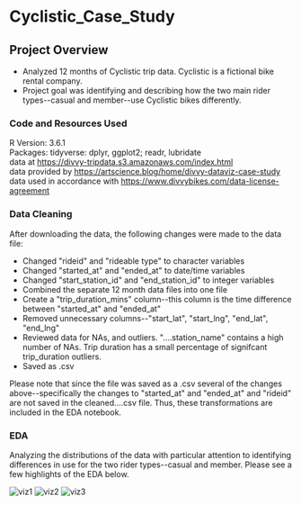 # Cyclistic_Case_Study

## Project Overview 

* Analyzed 12 months of Cyclistic trip data. Cyclistic is a fictional bike rental company. 
* Project goal was identifying and describing how the two main rider types--casual and member--use Cyclistic bikes differently.

### Code and Resources Used

R Version: 3.6.1  
Packages: tidyverse: dplyr, ggplot2; readr, lubridate   
data at https://divvy-tripdata.s3.amazonaws.com/index.html   
data provided by https://artscience.blog/home/divvy-dataviz-case-study  
data used in accordance with https://www.divvybikes.com/data-license-agreement  

### Data Cleaning

After downloading the data, the following changes were made to the data file:
* Changed "rideid" and "rideable type" to character variables
* Changed "started_at" and "ended_at" to date/time variables
* Changed "start_station_id" and "end_station_id" to integer variables
* Combined the separate 12 month data files into one file
* Create a "trip_duration_mins" column--this column is the time difference between "started_at" and "ended_at"
* Removed unnecessary columns--"start_lat", "start_lng", "end_lat", "end_lng"
* Reviewed data for NAs, and outliers. "....station_name" contains a high number of NAs. Trip duration has a small percentage of signifcant trip_duration outliers.
* Saved as .csv

Please note that since the file was saved as a .csv several of the changes above--specifically the changes to "started_at" and "ended_at" and "rideid" are not saved in the cleaned....csv file. Thus, these transformations are included in the EDA notebook.

### EDA

Analyzing the distributions of the data with particular attention to identifying differences in use for the two rider types--casual and member. Please see a few highlights of the EDA below.

![viz1](https://user-images.githubusercontent.com/36319226/116950579-4a538400-ac3a-11eb-91e1-84ee25697659.png)
![viz2](https://user-images.githubusercontent.com/36319226/116950583-4cb5de00-ac3a-11eb-8449-a4e685db8675.png)
![viz3](https://user-images.githubusercontent.com/36319226/116950584-4f183800-ac3a-11eb-9e85-2b7d0a503e23.png)
